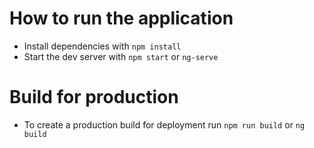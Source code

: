 # How to run the application

- Install dependencies with `npm install`
- Start the dev server with `npm start` or `ng-serve` 

# Build for production

- To create a production build for deployment run `npm run build` or `ng build`